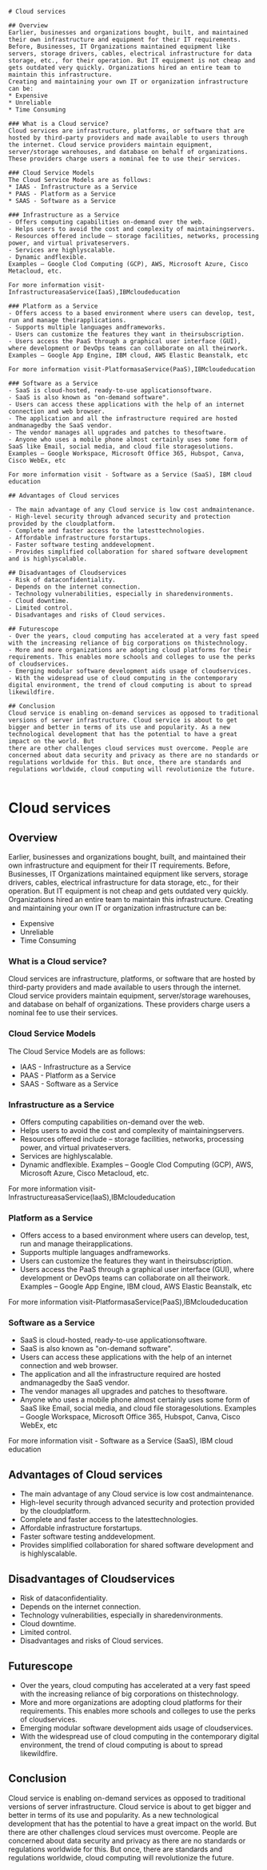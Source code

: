 ```
# Cloud services

## Overview
Earlier, businesses and organizations bought, built, and maintained their own infrastructure and equipment for their IT requirements. Before, Businesses, IT Organizations maintained equipment like servers, storage drivers, cables, electrical infrastructure for data storage, etc., for their operation. But IT equipment is not cheap and gets outdated very quickly. Organizations hired an entire team to maintain this infrastructure.
Creating and maintaining your own IT or organization infrastructure can be:
* Expensive
* Unreliable
* Time Consuming

### What is a Cloud service?
Cloud services are infrastructure, platforms, or software that are hosted by third-party providers and made available to users through the internet. Cloud service providers maintain equipment, server/storage warehouses, and database on behalf of organizations. These providers charge users a nominal fee to use their services.

### Cloud Service Models
The Cloud Service Models are as follows:
* IAAS - Infrastructure as a Service
* PAAS - Platform as a Service
* SAAS - Software as a Service

### Infrastructure as a Service
- Offers computing capabilities on-demand over the web.
- Helps users to avoid the cost and complexity of maintainingservers.
- Resources offered include – storage facilities, networks, processing power, and virtual privateservers.
- Services are highlyscalable.
- Dynamic andflexible.
Examples – Google Clod Computing (GCP), AWS, Microsoft Azure, Cisco Metacloud, etc.

For more information visit-InfrastructureasaService(IaaS),IBMcloudeducation

### Platform as a Service
- Offers access to a based environment where users can develop, test, run and manage theirapplications.
- Supports multiple languages andframeworks.
- Users can customize the features they want in theirsubscription.
- Users access the PaaS through a graphical user interface (GUI), where development or DevOps teams can collaborate on all theirwork.
Examples – Google App Engine, IBM cloud, AWS Elastic Beanstalk, etc

For more information visit-PlatformasaService(PaaS),IBMcloudeducation

### Software as a Service
- SaaS is cloud-hosted, ready-to-use applicationsoftware.
- SaaS is also known as "on-demand software".
- Users can access these applications with the help of an internet connection and web browser.
- The application and all the infrastructure required are hosted andmanagedby the SaaS vendor.
- The vendor manages all upgrades and patches to thesoftware.
- Anyone who uses a mobile phone almost certainly uses some form of SaaS like Email, social media, and cloud file storagesolutions.
Examples – Google Workspace, Microsoft Office 365, Hubspot, Canva, Cisco WebEx, etc

For more information visit - Software as a Service (SaaS), IBM cloud education

## Advantages of Cloud services

- The main advantage of any Cloud service is low cost andmaintenance.
- High-level security through advanced security and protection provided by the cloudplatform.
- Complete and faster access to the latesttechnologies.
- Affordable infrastructure forstartups.
- Faster software testing anddevelopment.
- Provides simplified collaboration for shared software development and is highlyscalable.

## Disadvantages of Cloudservices
- Risk of dataconfidentiality.
- Depends on the internet connection.
- Technology vulnerabilities, especially in sharedenvironments.
- Cloud downtime.
- Limited control.
- Disadvantages and risks of Cloud services.

## Futurescope
- Over the years, cloud computing has accelerated at a very fast speed with the increasing reliance of big corporations on thistechnology.
- More and more organizations are adopting cloud platforms for their requirements. This enables more schools and colleges to use the perks of cloudservices.
- Emerging modular software development aids usage of cloudservices.
- With the widespread use of cloud computing in the contemporary digital environment, the trend of cloud computing is about to spread likewildfire.

## Conclusion
Cloud service is enabling on-demand services as opposed to traditional versions of server infrastructure. Cloud service is about to get bigger and better in terms of its use and popularity. As a new technological development that has the potential to have a great impact on the world. But
there are other challenges cloud services must overcome. People are concerned about data security and privacy as there are no standards or regulations worldwide for this. But once, there are standards and regulations worldwide, cloud computing will revolutionize the future.


```
# Cloud services

## Overview
Earlier, businesses and organizations bought, built, and maintained their own infrastructure and equipment for their IT requirements. Before, Businesses, IT Organizations maintained equipment like servers, storage drivers, cables, electrical infrastructure for data storage, etc., for their operation. But IT equipment is not cheap and gets outdated very quickly. Organizations hired an entire team to maintain this infrastructure.
Creating and maintaining your own IT or organization infrastructure can be:
* Expensive
* Unreliable
* Time Consuming

### What is a Cloud service?
Cloud services are infrastructure, platforms, or software that are hosted by third-party providers and made available to users through the internet. Cloud service providers maintain equipment, server/storage warehouses, and database on behalf of organizations. These providers charge users a nominal fee to use their services.

### Cloud Service Models
The Cloud Service Models are as follows:
* IAAS - Infrastructure as a Service
* PAAS - Platform as a Service
* SAAS - Software as a Service

### Infrastructure as a Service
- Offers computing capabilities on-demand over the web.
- Helps users to avoid the cost and complexity of maintainingservers.
- Resources offered include – storage facilities, networks, processing power, and virtual privateservers.
- Services are highlyscalable.
- Dynamic andflexible.
Examples – Google Clod Computing (GCP), AWS, Microsoft Azure, Cisco Metacloud, etc.

For more information visit-InfrastructureasaService(IaaS),IBMcloudeducation

### Platform as a Service
- Offers access to a based environment where users can develop, test, run and manage theirapplications.
- Supports multiple languages andframeworks.
- Users can customize the features they want in theirsubscription.
- Users access the PaaS through a graphical user interface (GUI), where development or DevOps teams can collaborate on all theirwork.
Examples – Google App Engine, IBM cloud, AWS Elastic Beanstalk, etc

For more information visit-PlatformasaService(PaaS),IBMcloudeducation

### Software as a Service
- SaaS is cloud-hosted, ready-to-use applicationsoftware.
- SaaS is also known as "on-demand software".
- Users can access these applications with the help of an internet connection and web browser.
- The application and all the infrastructure required are hosted andmanagedby the SaaS vendor.
- The vendor manages all upgrades and patches to thesoftware.
- Anyone who uses a mobile phone almost certainly uses some form of SaaS like Email, social media, and cloud file storagesolutions.
Examples – Google Workspace, Microsoft Office 365, Hubspot, Canva, Cisco WebEx, etc

For more information visit - Software as a Service (SaaS), IBM cloud education

## Advantages of Cloud services

- The main advantage of any Cloud service is low cost andmaintenance.
- High-level security through advanced security and protection provided by the cloudplatform.
- Complete and faster access to the latesttechnologies.
- Affordable infrastructure forstartups.
- Faster software testing anddevelopment.
- Provides simplified collaboration for shared software development and is highlyscalable.

## Disadvantages of Cloudservices
- Risk of dataconfidentiality.
- Depends on the internet connection.
- Technology vulnerabilities, especially in sharedenvironments.
- Cloud downtime.
- Limited control.
- Disadvantages and risks of Cloud services.

## Futurescope
- Over the years, cloud computing has accelerated at a very fast speed with the increasing reliance of big corporations on thistechnology.
- More and more organizations are adopting cloud platforms for their requirements. This enables more schools and colleges to use the perks of cloudservices.
- Emerging modular software development aids usage of cloudservices.
- With the widespread use of cloud computing in the contemporary digital environment, the trend of cloud computing is about to spread likewildfire.

## Conclusion
Cloud service is enabling on-demand services as opposed to traditional versions of server infrastructure. Cloud service is about to get bigger and better in terms of its use and popularity. As a new technological development that has the potential to have a great impact on the world. But
there are other challenges cloud services must overcome. People are concerned about data security and privacy as there are no standards or regulations worldwide for this. But once, there are standards and regulations worldwide, cloud computing will revolutionize the future.
